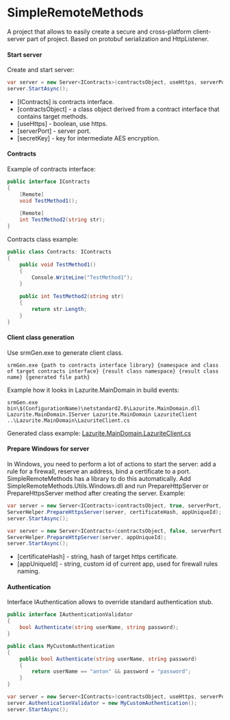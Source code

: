 # SimpleRemoteMethods
A project that allows to easily create a secure and cross-platform client-server part of project. Based on protobuf serialization and HttpListener.

#### Start server
Create and start server:

```csharp
var server = new Server<IContracts>(contractsObject, useHttps, serverPort, secretKey);
server.StartAsync();
```
  - [IContracts] is contracts interface.
  - [contractsObject] - a class object derived from a contract interface that contains target methods.
  - [useHttps] - boolean, use https.
  - [serverPort] - server port.
  - [secretKey] - key for intermediate AES encryption.
  
  #### Contracts
  
  Example of contracts interface:
    
```csharp
public interface IContracts
{
    [Remote]
    void TestMethod1();
    
    [Remote]
    int TestMethod2(string str);
}
```

Contracts class example:

```csharp
public class Contracts: IContracts 
{
    public void TestMethod1()
    {
        Console.WriteLine("TestMethod1");
    }
    
    public int TestMethod2(string str)
    {
        return str.Length;
    }
}
```

#### Client class generation

Use srmGen.exe to generate client class.

```
srmGen.exe {path to contracts interface library} {namespace and class of target contracts interface} {result class namespace} {result class name} {generated file path}
```

Example how it looks in Lazurite.MainDomain in build events:

```
srmGen.exe bin\$(ConfigurationName)\netstandard2.0\Lazurite.MainDomain.dll Lazurite.MainDomain.IServer Lazurite.MainDomain LazuriteClient ..\Lazurite.MainDomain\LazuriteClient.cs
```

Generated class example: [Lazurite.MainDomain.LazuriteClient.cs](https://github.com/noant/Lazurite/blob/master/Lazurite/Lazurite.MainDomain/LazuriteClient.cs)

#### Prepare Windows for server

In Windows, you need to perform a lot of actions to start the server: add a rule for a firewall, reserve an address, bind a certificate to a port. SimpleRemoteMethods has a library to do this automatically. Add SimpleRemoteMethods.Utils.Windows.dll and run PrepareHttpServer<T> or PrepareHttpsServer<T> method after creating the server. Example:

```csharp
var server = new Server<IContracts>(contractsObject, true, serverPort, secretKey);
ServerHelper.PrepareHttpsServer(server, certificateHash, appUniqueId);
server.StartAsync();
```

```csharp
var server = new Server<IContracts>(contractsObject, false, serverPort, secretKey);
ServerHelper.PrepareHttpServer(server, appUniqueId);
server.StartAsync();
```

  - [certificateHash] - string, hash of target https certificate.
  - [appUniqueId] - string, custom id of current app, used for firewall rules naming.


#### Authentication

Interface IAuthentication allows to override standard authentication stub. 

```csharp
public interface IAuthenticationValidator
{
    bool Authenticate(string userName, string password);
}
```
```csharp
public class MyCustomAuthentication
{
    public bool Authenticate(string userName, string password)
    {
        return userName == "anton" && password = "password";
    }
}
```
```csharp
var server = new Server<IContracts>(contractsObject, useHttps, serverPort, secretKey);
server.AuthenticationValidator = new MyCustomAuthentication();
server.StartAsync();
```
